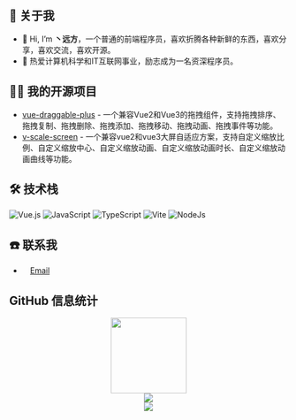 ## 🤺 关于我

- 👋 Hi, I’m **丶远方**，一个普通的前端程序员，喜欢折腾各种新鲜的东西，喜欢分享，喜欢交流，喜欢开源。
- 🌱 热爱计算机科学和IT互联网事业，励志成为一名资深程序员。

## 🤾‍♂️ 我的开源项目

- [vue-draggable-plus](https://github.com/Alfred-Skyblue/vue-draggable-plus) - 一个兼容Vue2和Vue3的拖拽组件，支持拖拽排序、拖拽复制、拖拽删除、拖拽添加、拖拽移动、拖拽动画、拖拽事件等功能。
- [v-scale-screen](https://github.com/Alfred-Skyblue/v-scale-screen) - 一个兼容vue2和vue3大屏自适应方案，支持自定义缩放比例、自定义缩放中心、自定义缩放动画、自定义缩放动画时长、自定义缩放动画曲线等功能。

## 🛠 技术栈

![Vue.js](https://img.shields.io/badge/Vue.js-4FC08D?logo=vuedotjs&logoColor=fff&style=flat)
![JavaScript](https://img.shields.io/badge/JavaScript-092E20?logo=javascript&logoColor=fff&style=flat)
![TypeScript](https://img.shields.io/badge/TypeScript-F7DF1E?logo=typescript&logoColor=000&style=flat)
![Vite](https://img.shields.io/badge/Vite-4FC08D?logo=vite&logoColor=fff&style=flat)
![NodeJs](https://img.shields.io/badge/Node-61DAFB?logo=nodedotjs&logoColor=000&style=flat)

## ☎️ 联系我

- <img height="10" src="https://api.iconify.design/fxemoji:email.svg">  [Email](mailto:yangpanteng@gmail.com)

## GitHub 信息统计

<div align="center"> <img height="137px" src="https://github-readme-stats.vercel.app/api?username=Alfred-Skyblue&hide_title=true&hide_border=true&show_icons=trueline_height=21&text_color=000&icon_color=000&bg_color=0,ea6161,ffc64d,fffc4d,52fa5a&theme=graywhite" /> </div>



<div align="center"> <img src="https://github-readme-stats.vercel.app/api/top-langs/?username=Alfred-Skyblue&theme=tokyonight&layout=compact"> </div>



<div align="center"> <img src="https://github-profile-trophy.vercel.app/?username=Alfred-Skyblue&theme=onedark" /> </div>
